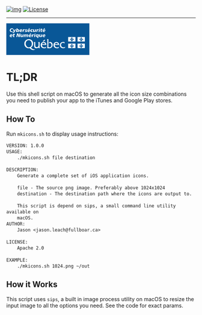 <!-- ENTETE -->
[![img](https://img.shields.io/badge/Cycle%20de%20Vie-Phase%20D%C3%A9couverte-339999)](https://www.quebec.ca/gouv/politiques-orientations/vitrine-numeriqc/accompagnement-des-organismes-publics/demarche-conception-services-numeriques)
[![License](https://img.shields.io/badge/Licence-Apache--2.0-blue)](LICENSE)

---

<div>
    <a target="_blank" href="https://www.quebec.ca/gouvernement/ministere/cybersecurite-numerique">
      <img src="https://github.com/CQEN-QDCE/.github/blob/main/images/mcn.png" alt="Logo du Ministère de la cybersécurité et du numérique" />
    </a>
</div>
<!-- FIN ENTETE -->

# TL;DR

Use this shell script on macOS to generate all the icon size combinations you need to publish your app to the iTunes and Google Play stores.

## How To

Run `mkicons.sh` to display usage instructions:

```shell
VERSION: 1.0.0
USAGE:
    ./mkicons.sh file destination

DESCRIPTION:
    Generate a complete set of iOS application icons.

    file - The source png image. Preferably above 1024x1024
    destination - The destination path where the icons are output to.

    This script is depend on sips, a small command line utility available on
    macOS.
AUTHOR:
    Jason <jason.leach@fullboar.ca>

LICENSE:
    Apache 2.0

EXAMPLE:
    ./mkicons.sh 1024.png ~/out
```

## How it Works

This script uses `sips`, a built in image process utility on macOS to resize the input image to all the options you need. See the code for exact params.
